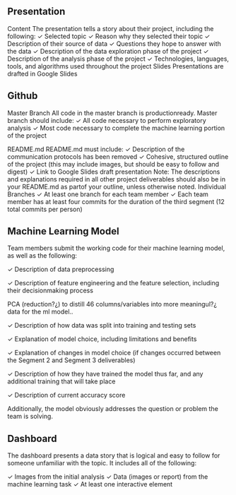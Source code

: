 ## Presentation
Content
The presentation tells a story about their
project, including the following:
✓ Selected topic 
✓ Reason why they selected their topic 
✓ Description of their source of data 
✓ Questions they hope to answer with the
data 
✓ Description of the data exploration phase
of the project 
✓ Description of the analysis phase of the
project 
✓ Technologies, languages, tools, and
algorithms used throughout the project
Slides Presentations are drafted in Google Slides


## Github
Master Branch All code in the master branch is productionready.
Master branch should include: 
✓ All code necessary to perform exploratory analysis 
✓ Most code necessary to complete the machine learning portion of the project

README.md 
README.md must include: 
✓ Description of the communication
protocols has been removed 
✓ Cohesive, structured outline of the project (this may include images, but should be easy to follow and digest) 
✓ Link to Google Slides draft presentation
Note: The descriptions and explanations required in all other project deliverables should also be in your README.md as partof your outline, unless otherwise noted.
Individual Branches 
✓ At least one branch  for each team member ✓ Each team member has at least four
commits for the duration of the third segment
(12 total commits per person)

## Machine Learning Model
Team members submit the working code for
their machine learning model, as well as the
following:

✓ Description of data preprocessing 

✓ Description of feature engineering and the
feature selection, including their decisionmaking process 

PCA (reduction?¿) to distill 46 columns/variables into more meaningul?¿ data for the ml model..

✓ Description of how data was split into training and testing sets 

✓ Explanation of model choice, including limitations and benefits 

✓ Explanation of changes in model choice (if changes occurred between the Segment 2 and Segment 3 deliverables) 

✓ Description of how they have trained the model thus far, and any additional training that will take place 

✓ Description of current accuracy score

Additionally, the model obviously addresses
the question or problem the team is solving. 


## Dashboard
The dashboard presents a data story that is
logical and easy to follow for someone
unfamiliar with the topic. It includes all of the
following:

✓ Images from the initial analysis 
✓ Data (images or report) from the machine
learning task 
✓ At least one interactive element